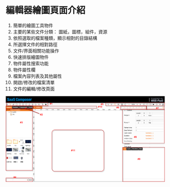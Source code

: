 # 編輯器繪圖頁面介紹  

1. 簡單的繪圖工具物件
2. 主要的某些文件分類：
圖紙，圖標，組件，資源
3. 依照選取的檔案種類，顯示相對的目錄結構
4. 所選擇文件的相對路徑
5. 文件/界面相關功能操作
6. 快速排版繪圖物件
7. 物件屬性搜索功能
8. 物件屬性欄
9. 檔案內容列表及其他屬性
10. 開啟/修改的檔案清單
11. 文件的編輯/修改頁面

![編輯器頁面.png](image007.png)
